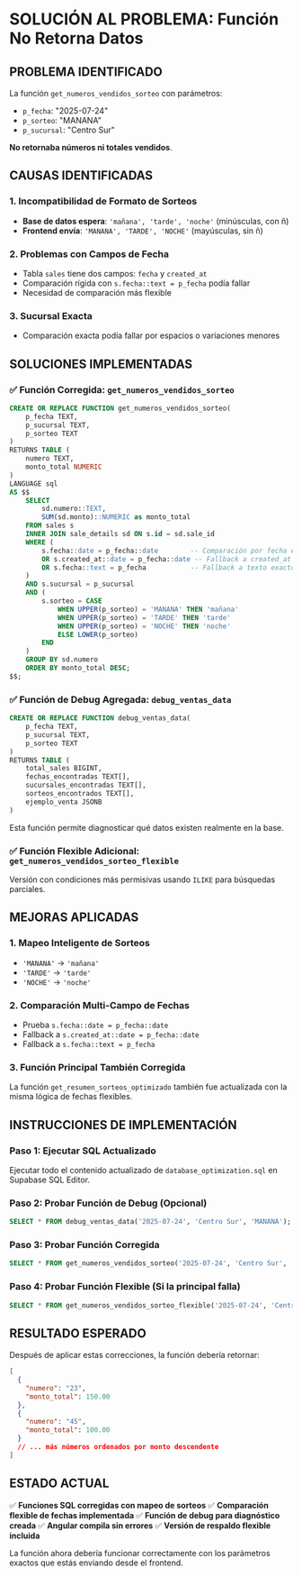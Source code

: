 # SOLUCIÓN AL PROBLEMA: Función No Retorna Datos

## PROBLEMA IDENTIFICADO

La función `get_numeros_vendidos_sorteo` con parámetros:
- `p_fecha`: "2025-07-24"
- `p_sorteo`: "MANANA" 
- `p_sucursal`: "Centro Sur"

**No retornaba números ni totales vendidos**.

## CAUSAS IDENTIFICADAS

### 1. **Incompatibilidad de Formato de Sorteos**
- **Base de datos espera**: `'mañana', 'tarde', 'noche'` (minúsculas, con ñ)
- **Frontend envía**: `'MANANA', 'TARDE', 'NOCHE'` (mayúsculas, sin ñ)

### 2. **Problemas con Campos de Fecha**
- Tabla `sales` tiene dos campos: `fecha` y `created_at`
- Comparación rígida con `s.fecha::text = p_fecha` podía fallar
- Necesidad de comparación más flexible

### 3. **Sucursal Exacta**
- Comparación exacta podía fallar por espacios o variaciones menores

## SOLUCIONES IMPLEMENTADAS

### ✅ **Función Corregida: `get_numeros_vendidos_sorteo`**

```sql
CREATE OR REPLACE FUNCTION get_numeros_vendidos_sorteo(
    p_fecha TEXT,
    p_sucursal TEXT,
    p_sorteo TEXT
)
RETURNS TABLE (
    numero TEXT,
    monto_total NUMERIC
) 
LANGUAGE sql
AS $$
    SELECT 
        sd.numero::TEXT,
        SUM(sd.monto)::NUMERIC as monto_total
    FROM sales s
    INNER JOIN sale_details sd ON s.id = sd.sale_id
    WHERE (
        s.fecha::date = p_fecha::date        -- Comparación por fecha exacta
        OR s.created_at::date = p_fecha::date -- Fallback a created_at
        OR s.fecha::text = p_fecha           -- Fallback a texto exacto
    )
    AND s.sucursal = p_sucursal
    AND (
        s.sorteo = CASE 
            WHEN UPPER(p_sorteo) = 'MANANA' THEN 'mañana'
            WHEN UPPER(p_sorteo) = 'TARDE' THEN 'tarde' 
            WHEN UPPER(p_sorteo) = 'NOCHE' THEN 'noche'
            ELSE LOWER(p_sorteo)
        END
    )
    GROUP BY sd.numero
    ORDER BY monto_total DESC;
$$;
```

### ✅ **Función de Debug Agregada: `debug_ventas_data`**

```sql
CREATE OR REPLACE FUNCTION debug_ventas_data(
    p_fecha TEXT,
    p_sucursal TEXT,
    p_sorteo TEXT
)
RETURNS TABLE (
    total_sales BIGINT,
    fechas_encontradas TEXT[],
    sucursales_encontradas TEXT[],
    sorteos_encontrados TEXT[],
    ejemplo_venta JSONB
)
```

Esta función permite diagnosticar qué datos existen realmente en la base.

### ✅ **Función Flexible Adicional: `get_numeros_vendidos_sorteo_flexible`**

Versión con condiciones más permisivas usando `ILIKE` para búsquedas parciales.

## MEJORAS APLICADAS

### 1. **Mapeo Inteligente de Sorteos**
- `'MANANA'` → `'mañana'`
- `'TARDE'` → `'tarde'`
- `'NOCHE'` → `'noche'`

### 2. **Comparación Multi-Campo de Fechas**
- Prueba `s.fecha::date = p_fecha::date`
- Fallback a `s.created_at::date = p_fecha::date`
- Fallback a `s.fecha::text = p_fecha`

### 3. **Función Principal También Corregida**
La función `get_resumen_sorteos_optimizado` también fue actualizada con la misma lógica de fechas flexibles.

## INSTRUCCIONES DE IMPLEMENTACIÓN

### Paso 1: Ejecutar SQL Actualizado
Ejecutar todo el contenido actualizado de `database_optimization.sql` en Supabase SQL Editor.

### Paso 2: Probar Función de Debug (Opcional)
```sql
SELECT * FROM debug_ventas_data('2025-07-24', 'Centro Sur', 'MANANA');
```

### Paso 3: Probar Función Corregida
```sql
SELECT * FROM get_numeros_vendidos_sorteo('2025-07-24', 'Centro Sur', 'MANANA');
```

### Paso 4: Probar Función Flexible (Si la principal falla)
```sql
SELECT * FROM get_numeros_vendidos_sorteo_flexible('2025-07-24', 'Centro Sur', 'MANANA');
```

## RESULTADO ESPERADO

Después de aplicar estas correcciones, la función debería retornar:
```json
[
  {
    "numero": "23",
    "monto_total": 150.00
  },
  {
    "numero": "45", 
    "monto_total": 100.00
  }
  // ... más números ordenados por monto descendente
]
```

## ESTADO ACTUAL

✅ **Funciones SQL corregidas con mapeo de sorteos**
✅ **Comparación flexible de fechas implementada**
✅ **Función de debug para diagnóstico creada**
✅ **Angular compila sin errores**
✅ **Versión de respaldo flexible incluida**

La función ahora debería funcionar correctamente con los parámetros exactos que estás enviando desde el frontend.
